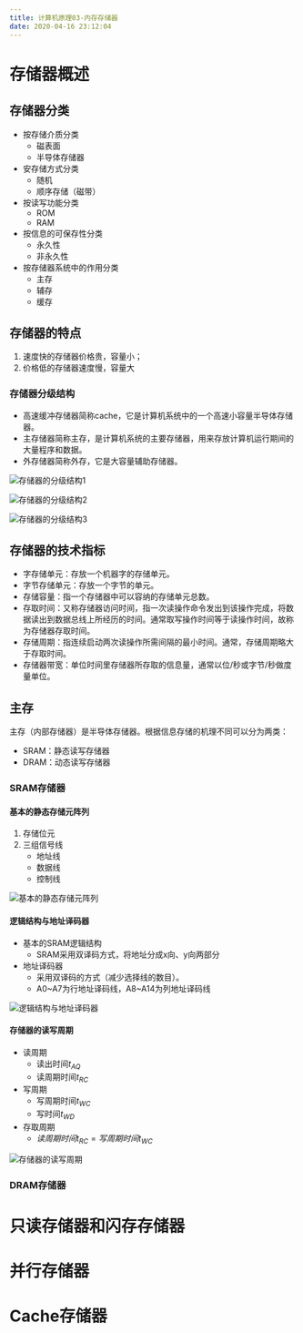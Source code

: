 ```yaml
---
title: 计算机原理03-内存存储器
date: 2020-04-16 23:12:04
---
```


# 存储器概述

## 存储器分类

- 按存储介质分类
  - 磁表面
  - 半导体存储器
- 安存储方式分类
  - 随机
  - 顺序存储（磁带）
- 按读写功能分类
  - ROM
  - RAM
- 按信息的可保存性分类
  - 永久性
  - 非永久性
- 按存储器系统中的作用分类
  - 主存
  - 辅存
  - 缓存

## 存储器的特点

1. 速度快的存储器价格贵，容量小；
2. 价格低的存储器速度慢，容量大

### 存储器分级结构

- 高速缓冲存储器简称cache，它是计算机系统中的一个高速小容量半导体存储器。
- 主存储器简称主存，是计算机系统的主要存储器，用来存放计算机运行期间的大量程序和数据。
- 外存储器简称外存，它是大容量辅助存储器。

![存储器的分级结构1](./计算机原理03-内存存储器/存储器的分级结构1.png)

![存储器的分级结构2](./计算机原理03-内存存储器/存储器的分级结构2.png)

![存储器的分级结构3](./计算机原理03-内存存储器/存储器的分级结构3.png)

## 存储器的技术指标

- 字存储单元：存放一个机器字的存储单元。
- 字节存储单元：存放一个字节的单元。
- 存储容量：指一个存储器中可以容纳的存储单元总数。
- 存取时间：又称存储器访问时间，指一次读操作命令发出到该操作完成，将数据读出到数据总线上所经历的时间。通常取写操作时间等于读操作时间，故称为存储器存取时间。
- 存储周期：指连续启动两次读操作所需间隔的最小时间。通常，存储周期略大于存取时间。
- 存储器带宽：单位时间里存储器所存取的信息量，通常以位/秒或字节/秒做度量单位。

## 主存

主存（内部存储器）是半导体存储器。根据信息存储的机理不同可以分为两类：

- SRAM：静态读写存储器
- DRAM：动态读写存储器

### SRAM存储器

#### 基本的静态存储元阵列

1. 存储位元
2. 三组信号线
   - 地址线
   - 数据线
   - 控制线

![基本的静态存储元阵列](./计算机原理03-内存存储器/基本的静态存储元阵列.png)

#### 逻辑结构与地址译码器

- 基本的SRAM逻辑结构
  - SRAM采用双译码方式，将地址分成x向、y向两部分
- 地址译码器
  - 采用双译码的方式（减少选择线的数目）。
  - A0~A7为行地址译码线，A8~A14为列地址译码线

![逻辑结构与地址译码器](./计算机原理03-内存存储器/逻辑结构与地址译码器.png)

#### 存储器的读写周期

- 读周期
  - 读出时间$t_{AQ}$
  - 读周期时间$t_{RC}$
- 写周期
  - 写周期时间$t_{WC}$
  - 写时间$t_{WD}$
- 存取周期
  - $读周期时间t_{RC}=写周期时间t_{WC}$

![存储器的读写周期](./计算机原理03-内存存储器/存储器的读写周期.png)

### DRAM存储器

# 只读存储器和闪存存储器

# 并行存储器

# Cache存储器